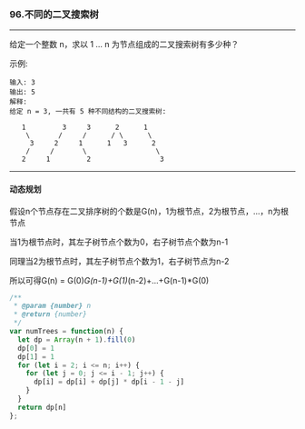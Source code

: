 ### 96.不同的二叉搜索树

---

给定一个整数 n，求以 1 ... n 为节点组成的二叉搜索树有多少种？

示例:
```
输入: 3
输出: 5
解释:
给定 n = 3, 一共有 5 种不同结构的二叉搜索树:

   1         3     3      2      1
    \       /     /      / \      \
     3     2     1      1   3      2
    /     /       \                 \
   2     1         2                 3
```
---

#### 动态规划

假设n个节点存在二叉排序树的个数是G(n)，1为根节点，2为根节点，...，n为根节点

当1为根节点时，其左子树节点个数为0，右子树节点个数为n-1

同理当2为根节点时，其左子树节点个数为1，右子树节点为n-2

所以可得G(n) = G(0)*G(n-1)+G(1)*(n-2)+...+G(n-1)*G(0)

``` js
/**
 * @param {number} n
 * @return {number}
 */
var numTrees = function(n) {
  let dp = Array(n + 1).fill(0)
  dp[0] = 1
  dp[1] = 1
  for (let i = 2; i <= n; i++) {
    for (let j = 0; j <= i - 1; j++) {
      dp[i] = dp[i] + dp[j] * dp[i - 1 - j]
    }
  }
  return dp[n]
};
```
